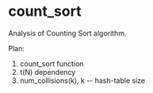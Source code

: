 # count_sort
Analysis of Counting Sort algorithm.

Plan:
1) count_sort function
2) t(N) dependency
3) num_collisions(k), k -- hash-table size

